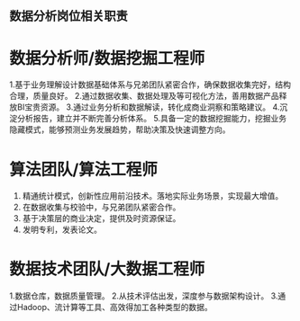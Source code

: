 ## 数据分析岗位相关职责

# 数据分析师/数据挖掘工程师
1.基于业务理解设计数据基础体系与兄弟团队紧密合作，确保数据收集完好，结构合理，质量良好。
2.通过数据收集、数据处理及等可视化方法，善用数据产品释放BI宝贵资源。
3.通过业务分析和数据解读，转化成商业洞察和策略建议。
4.沉淀分析报告，建立并不断完善分析体系。
5.具备一定的数据挖掘能力，挖掘业务隐藏模式，能够预测业务发展趋势，帮助决策及快速调整方向。

# 算法团队/算法工程师
1. 精通统计模式，创新性应用前沿技术。落地实际业务场景，实现最大增值。
2. 在数据收集与校验中，与兄弟团队紧密合作。
3. 基于决策层的商业决定，提供及时资源保证。
4. 发明专利，发表论文。

# 数据技术团队/大数据工程师
1.数据仓库，数据质量管理。
2.从技术评估出发，深度参与数据架构设计。
3.通过Hadoop、流计算等工具、高效得加工各种类型的数据。
